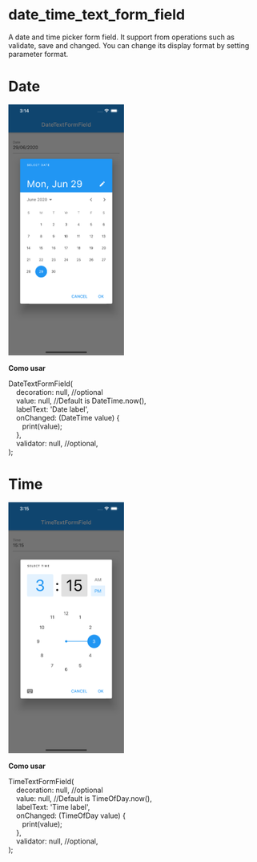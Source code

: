 # date_time_text_form_field

A date and time picker form field. It support from operations such as validate, save and changed. You can change its display format by setting parameter format.

# Date
<img src="date.png" height="500px">

<p><strong>Como usar</strong></p>
<p>DateTextFormField(<br />&nbsp; &nbsp; decoration: null, //optional<br /> &nbsp; &nbsp; value: null, //Default is DateTime.now(),<br /> &nbsp; &nbsp; labelText: 'Date label',<br /> &nbsp; &nbsp; onChanged: (DateTime value) {<br /> &nbsp; &nbsp;&nbsp; &nbsp; print(value);<br /> &nbsp; &nbsp; },<br /> &nbsp; &nbsp; validator: null, //optional,<br />);</p>

# Time
<img src="time.png" height="500px">

<p><strong>Como usar</strong></p>
<p>TimeTextFormField(<br />&nbsp; &nbsp; decoration: null, //optional<br /> &nbsp; &nbsp; value: null, //Default is TimeOfDay.now(),<br /> &nbsp; &nbsp; labelText: 'Time label',<br /> &nbsp; &nbsp; onChanged: (TimeOfDay value) {<br /> &nbsp; &nbsp;&nbsp; &nbsp; print(value);<br /> &nbsp; &nbsp; },<br /> &nbsp; &nbsp; validator: null, //optional,<br />);</p>
